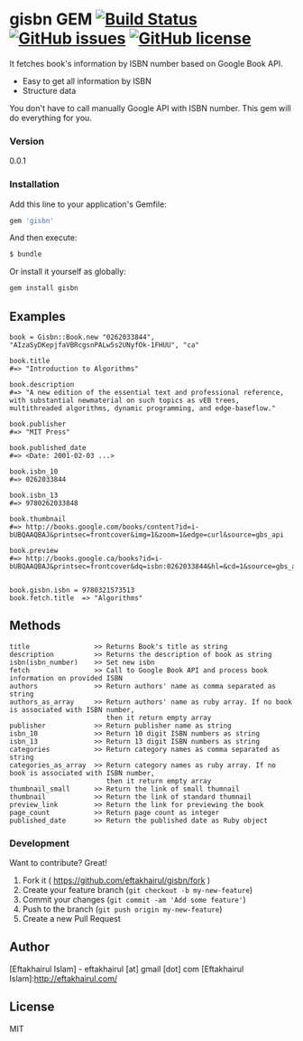 # gisbn GEM  [![Build Status](https://travis-ci.org/eftakhairul/gisbn.svg?branch=master)](https://travis-ci.org/eftakhairul/gisbn) [![GitHub issues](https://img.shields.io/github/issues/eftakhairul/gisbn.svg)](https://github.com/eftakhairul/gisbn/issues)  [![GitHub license](https://img.shields.io/badge/license-MIT-blue.svg)](https://raw.githubusercontent.com/eftakhairul/gisbn/master/LICENSE.txt)

It fetches book's information by ISBN number based on Google Book API.

  - Easy to get all information by ISBN
  - Structure data

You don't have to call manually Google API with ISBN number. This gem will do everything for you.



### Version
0.0.1


### Installation
Add this line to your application's Gemfile:

```ruby
gem 'gisbn'
```

And then execute:

```sh
$ bundle
```

Or install it yourself as globally:

```sh
gem install gisbn
```


## Examples
    book = Gisbn::Book.new "0262033844", "AIzaSyDKepjfaVBRcgsnPALw5s2UNyfOk-1FHUU", "ca"

    book.title
    #=> "Introduction to Algorithms"

    book.description
    #=> "A new edition of the essential text and professional reference, with substantial newmaterial on such topics as vEB trees, multithreaded algorithms, dynamic programming, and edge-baseflow."

    book.publisher
    #=> "MIT Press"

    book.published_date
    #=> <Date: 2001-02-03 ...>

    book.isbn_10
    #=> 0262033844

    book.isbn_13
    #=> 9780262033848

    book.thumbnail
    #=> http://books.google.com/books/content?id=i-bUBQAAQBAJ&printsec=frontcover&img=1&zoom=1&edge=curl&source=gbs_api

    book.preview
    #=> http://books.google.ca/books?id=i-bUBQAAQBAJ&printsec=frontcover&dq=isbn:0262033844&hl=&cd=1&source=gbs_api


    book.gisbn.isbn = 9780321573513
    book.fetch.title  => "Algorithms"



## Methods
    title                >> Returns Book's title as string
    description          >> Returns the description of book as string
    isbn(isbn_number)    >> Set new isbn
    fetch                >> Call to Google Book API and process book information on provided ISBN
    authors              >> Return authors' name as comma separated as string
    authors_as_array     >> Return authors' name as ruby array. If no book is associated with ISBN number,
                            then it return empty array
    publisher            >> Return publisher name as string
    isbn_10              >> Return 10 digit ISBN numbers as string
    isbn_13              >> Return 13 digit ISBN numbers as string
    categories           >> Return category names as comma separated as string
    categories_as_array  >> Return category names as ruby array. If no book is associated with ISBN number,
                            then it return empty array
    thumbnail_small      >> Return the link of small thumnail
    thumbnail            >> Return the link of standard thumnail
    preview_link         >> Return the link for previewing the book
    page_count           >> Return page count as integer
    published_date       >> Return the published date as Ruby object


### Development

Want to contribute? Great!

1. Fork it ( https://github.com/eftakhairul/gisbn/fork )
2. Create your feature branch (`git checkout -b my-new-feature`)
3. Commit your changes (`git commit -am 'Add some feature'`)
4. Push to the branch (`git push origin my-new-feature`)
5. Create a new Pull Request


Author
-----------
[Eftakhairul Islam] - eftakhairul [at] gmail [dot] com
[Eftakhairul Islam]:http://eftakhairul.com/


License
----
MIT




